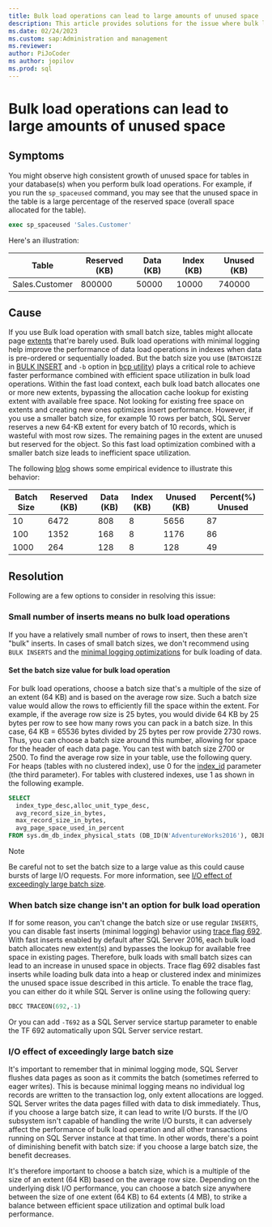 ```yaml
---
title: Bulk load operations can lead to large amounts of unused space
description: This article provides solutions for the issue where bulk load operations with a small batch size lead to much unused space.
ms.date: 02/24/2023
ms.custom: sap:Administration and management
ms.reviewer: 
author: PiJoCoder
ms author: jopilov
ms.prod: sql
---
```


# Bulk load operations can lead to large amounts of unused space

## Symptoms

You might observe high consistent growth of unused space for tables in your database(s) when you perform bulk load operations. For example, if you run the `sp_spaceused` command, you may see that the unused space in the table is a large percentage of the reserved space (overall space allocated for the table).

```sql
exec sp_spaceused 'Sales.Customer'
```

Here's an illustration:

|Table          |Reserved (KB)  |Data (KB)   |Index (KB)  | Unused (KB) |
|---------      |-------------  |---------   |---------   |--------     |
|Sales.Customer | 800000        |  50000     | 10000      | 740000      |

## Cause

If you use Bulk load operation with small batch size, tables might allocate page [extents](/sql/relational-databases/pages-and-extents-architecture-guide#extents) that're barely used.
Bulk load operations with minimal logging help improve the performance of data load operations in indexes when data is pre-ordered or sequentially loaded. But the batch size you use (`BATCHSIZE` in [BULK INSERT](/sql/t-sql/statements/bulk-insert-transact-sql) and `-b` option in [bcp utility](/sql/tools/bcp-utility)) plays a critical role to achieve faster performance combined with efficient space utilization in bulk load operations. Within the fast load context, each bulk load batch allocates one or more new extents, bypassing the allocation cache lookup for existing extent with available free space. Not looking for existing free space on extents and creating new ones optimizes insert performance. However, if you use a smaller batch size, for example 10 rows per batch, SQL Server reserves a new 64-KB extent for every batch of 10 records, which is wasteful with most row sizes. The remaining pages in the extent are unused but reserved for the object. So this fast load optimization combined with a smaller batch size leads to inefficient space utilization.

The following [blog](/archive/blogs/sql_server_team/sql-server-2016-minimal-logging-and-impact-of-the-batchsize-in-bulk-load-operations) shows some empirical evidence to illustrate this behavior:

|Batch Size     |Reserved (KB)  |Data (KB)   |Index (KB)  | Unused (KB) | Percent(%) Unused |
|---------      |-------------  |---------   |---------   |--------     |------------       |
|10             | 6472          |  808       | 8          | 5656        |  87               |
|100            | 1352          |  168       | 8          | 1176        |  86               |
|1000           | 264           |  128       | 8          | 128         |  49               |

## Resolution

Following are a few options to consider in resolving this issue:

### Small number of inserts means no bulk load operations

If you have a relatively small number of rows to insert, then these aren't "bulk" inserts. In cases of small batch sizes, we don't recommend using `BULK INSERTS` and the [minimal logging optimizations](/sql/relational-databases/import-export/prerequisites-for-minimal-logging-in-bulk-import) for bulk loading of data.

#### Set the batch size value for bulk load operation

For bulk load operations, choose a batch size that's a multiple of the size of an extent (64 KB) and is based on the average row size. Such a batch size value would allow the rows to efficiently fill the space within the extent. For example, if the average row size is 25 bytes, you would divide 64 KB by 25 bytes per row to see how many rows you can pack in a batch size. In this case, 64 KB = 65536 bytes divided by 25 bytes per row provide 2730 rows. Thus, you can choose a batch size around this number, allowing for space for the header of each data page. You can test with batch size 2700 or 2500. To find the average row size in your table, use the following query. For heaps (tables with no clustered index), use 0 for the [index_id](/sql/relational-databases/system-dynamic-management-views/sys-dm-db-index-physical-stats-transact-sql?view=sql-server-ver16&preserve-view=true) parameter (the third parameter). For tables with clustered indexes, use 1 as shown in the following example.

```sql
SELECT 
  index_type_desc,alloc_unit_type_desc, 
  avg_record_size_in_bytes, 
  max_record_size_in_bytes, 
  avg_page_space_used_in_percent
FROM sys.dm_db_index_physical_stats (DB_ID(N'AdventureWorks2016'), OBJECT_ID(N'Production.ProductDocument'), 1, NULL , 'DETAILED')
```

> [!NOTE]
> Be careful not to set the batch size to a large value as this could cause bursts of large I/O requests. For more information, see [I/O effect of exceedingly large batch size](#io-effect-of-exceedingly-large-batch-size).

### When batch size change isn't an option for bulk load operation

If for some reason, you can't change the batch size or use regular `INSERTS`, you can disable fast inserts (minimal logging) behavior using [trace flag 692](/sql/t-sql/database-console-commands/dbcc-traceon-trace-flags-transact-sql#tf692). With fast inserts enabled by default after SQL Server 2016, each bulk load batch allocates new extent(s) and bypasses the lookup for available free space in existing pages. Therefore, bulk loads with small batch sizes can lead to an increase in unused space in objects. Trace flag 692 disables fast inserts while loading bulk data into a heap or clustered index and minimizes the unused space issue described in this article.
To enable the trace flag, you can either do it while SQL Server is online using the following query:

```sql
DBCC TRACEON(692,-1)
```

Or you can add `-T692` as a SQL Server service startup parameter to enable the TF 692 automatically upon SQL Server service restart.

### I/O effect of exceedingly large batch size

It's important to remember that in minimal logging mode, SQL Server flushes data pages as soon as it commits the batch (sometimes referred to eager writes). This is because minimal logging means no individual log records are written to the transaction log, only extent allocations are logged. SQL Server writes the data pages filled with data to disk immediately. Thus, if you choose a large batch size, it can lead to write I/O bursts. If the I/O subsystem isn't capable of handling the write I/O bursts, it can adversely affect the performance of bulk load operation and all other transactions running on SQL Server instance at that time. In other words, there's a point of diminishing benefit with batch size: if you choose a large batch size, the benefit decreases.

It's therefore important to choose a batch size, which is a multiple of the size of an extent (64 KB) based on the average row size. Depending on the underlying disk I/O performance, you can choose a batch size anywhere between the size of one extent (64 KB) to 64 extents (4 MB), to strike a balance between efficient space utilization and optimal bulk load performance.

